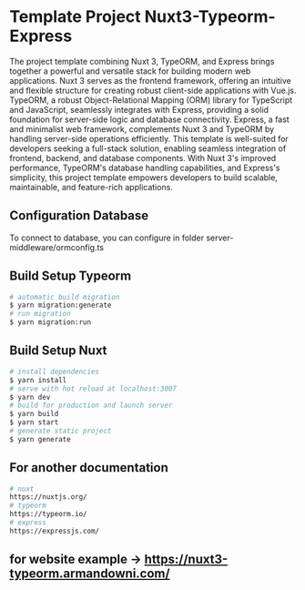 # Template Project Nuxt3-Typeorm-Express

The project template combining Nuxt 3, TypeORM, and Express brings together a powerful and versatile stack for building modern web applications. Nuxt 3 serves as the frontend framework, offering an intuitive and flexible structure for creating robust client-side applications with Vue.js. TypeORM, a robust Object-Relational Mapping (ORM) library for TypeScript and JavaScript, seamlessly integrates with Express, providing a solid foundation for server-side logic and database connectivity. Express, a fast and minimalist web framework, complements Nuxt 3 and TypeORM by handling server-side operations efficiently. This template is well-suited for developers seeking a full-stack solution, enabling seamless integration of frontend, backend, and database components. With Nuxt 3's improved performance, TypeORM's database handling capabilities, and Express's simplicity, this project template empowers developers to build scalable, maintainable, and feature-rich applications.

## Configuration Database
To connect to database, you can configure in folder server-middleware/ormconfig.ts

## Build Setup Typeorm

```bash
# automatic build migration
$ yarn migration:generate
# run migration
$ yarn migration:run
```

## Build Setup Nuxt

```bash
# install dependencies
$ yarn install
# serve with hot reload at localhost:3007
$ yarn dev
# build for production and launch server
$ yarn build
$ yarn start
# generate static project
$ yarn generate
```

## For another documentation

```bash
# nuxt
https://nuxtjs.org/
# typeorm
https://typeorm.io/
# express
https://expressjs.com/
```

## for website example -> https://nuxt3-typeorm.armandowni.com/
